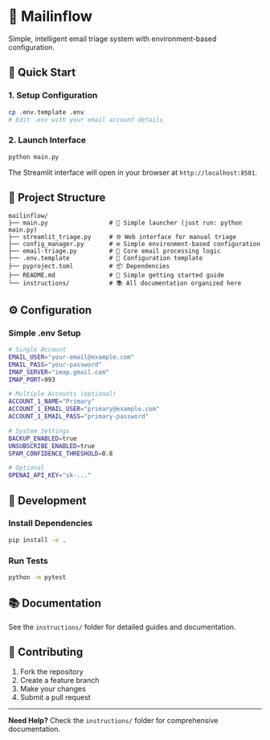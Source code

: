 # 📧 Mailinflow

Simple, intelligent email triage system with environment-based configuration.

## 🚀 Quick Start

### 1. Setup Configuration

```bash
cp .env.template .env
# Edit .env with your email account details
```

### 2. Launch Interface

```bash
python main.py
```

The Streamlit interface will open in your browser at `http://localhost:8501`.

## 📁 Project Structure

```
mailinflow/
├── main.py                 # 🚀 Simple launcher (just run: python main.py)
├── streamlit_triage.py     # 🌐 Web interface for manual triage
├── config_manager.py       # ⚙️ Simple environment-based configuration
├── email-triage.py         # 📧 Core email processing logic
├── .env.template           # 🔑 Configuration template
├── pyproject.toml          # 📦 Dependencies
├── README.md               # 📖 Simple getting started guide
└── instructions/           # 📚 All documentation organized here
```

## ⚙️ Configuration

### Simple .env Setup

```bash
# Single Account
EMAIL_USER="your-email@example.com"
EMAIL_PASS="your-password"
IMAP_SERVER="imap.gmail.com"
IMAP_PORT=993

# Multiple Accounts (optional)
ACCOUNT_1_NAME="Primary"
ACCOUNT_1_EMAIL_USER="primary@example.com"
ACCOUNT_1_EMAIL_PASS="primary-password"

# System Settings
BACKUP_ENABLED=true
UNSUBSCRIBE_ENABLED=true
SPAM_CONFIDENCE_THRESHOLD=0.8

# Optional
OPENAI_API_KEY="sk-..."
```

## 🔧 Development

### Install Dependencies

```bash
pip install -e .
```

### Run Tests

```bash
python -m pytest
```

## 📚 Documentation

See the `instructions/` folder for detailed guides and documentation.

## 🤝 Contributing

1. Fork the repository
2. Create a feature branch
3. Make your changes
4. Submit a pull request

---

**Need Help?** Check the `instructions/` folder for comprehensive documentation.
